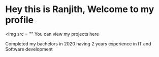 <h1 align = "left"> Hey this is Ranjith, Welcome to my profile </h1>

<img src = ""
You can view my projects here

<p > Completed my bachelors in 2020 having 2 years experience in IT and Software development</p>
